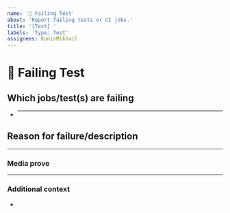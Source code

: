 ```yaml
---
name: '💉 Failing Test'
about: 'Report failing tests or CI jobs.'
title: '[Test] '
labels: 'Type: Test'
assignees: KoninMikhail
---
```


# **💉 Failing Test**

## **Which jobs/test(s) are failing**

<!-- The CI jobs or tests that are failing -->

-   ***

## **Reason for failure/description**

<!-- Try to describe why the test is failing or what we are missing to make it pass. -->

---

### **Media prove**

<!-- If applicable, add screenshots or videos to help explain your problem. -->

---

### **Additional context**

<!-- Add any other context or additional information about the problem here. -->

-

<!--📛📛📛📛📛📛📛📛📛📛📛📛📛📛📛📛📛📛📛📛📛📛📛📛📛📛📛📛📛📛

Oh, hi there! 😄

To expedite issue processing, please search open and closed issues before submitting a new one.
Please read our Rules of Conduct at this repository's `.github/CODE_OF_CONDUCT.md`

📛📛📛📛📛📛📛📛📛📛📛📛📛📛📛📛📛📛📛📛📛📛📛📛📛📛📛📛📛📛📛📛-->
